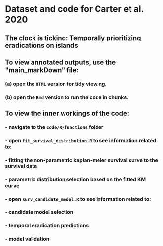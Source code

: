 # Dataset and code for Carter et al. 2020 
##  The clock is ticking: Temporally prioritizing eradications on islands

## To view annotated outputs, use the "main_markDown" file:
### (a) open the `HTML` version for tidy viewing.
### (b) open the `Rmd` version to run the code in chunks.

## To view the inner workings of the code:
### - navigate to the `code/R/functions` folder
### - open `fit_survival_distribution.R` to see information related to:
###		- fitting the non-parametric kaplan-meier survival curve to the survival data
###		- parametric distribution selection based on the fitted KM curve
###	- open `surv_candidate_model.R` to see information related to:
###		- candidate model selection
###		- temporal eradication predictions
###		- model validation